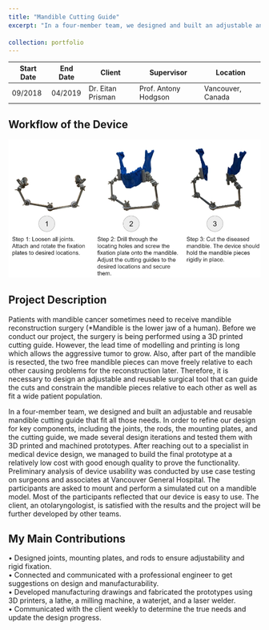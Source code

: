 ```yaml
---
title: "Mandible Cutting Guide"
excerpt: "In a four-member team, we designed and built an adjustable and reusable mandible cutting guide for mandibular reconstruction surgery to replace custom 3D printed guides ([example](https://www.xilloc.com/products-and-services/surgical-guides/)) so that the lead time of the surgical planning can be reduced, and intra-operative surgeries can be performed.<img src='/images/Mandible.jpg'>"

collection: portfolio
---
```

| Start Date | End Date | Client | Supervisor | Location |
|---|---|---|---|---|
|  09/2018  |  04/2019  |  Dr. Eitan Prisman  |  Prof. Antony Hodgson  |  Vancouver, Canada  |

Workflow of the Device
------
<img src='/images/Mandibleworkflow.jpg' width="750">

Project Description
------
Patients with mandible cancer sometimes need to receive mandible reconstruction surgery (*Mandible is the lower jaw of a human). Before we conduct our project, the surgery is being performed using a 3D printed cutting guide. However, the lead time of modelling and printing is long which allows the aggressive tumor to grow. Also, after part of the mandible is resected, the two free mandible pieces can move freely relative to each other causing problems for the reconstruction later. Therefore, it is necessary to design an adjustable and reusable surgical tool that can guide the cuts and constrain the mandible pieces relative to each other as well as fit a wide patient population. 

In a four-member team, we designed and built an adjustable and reusable mandible cutting guide that fit all those needs. In order to refine our design for key components, including the joints, the rods, the mounting plates, and the cutting guide, we made several design iterations and tested them with 3D printed and machined prototypes. After reaching out to a specialist in medical device design, we managed to build the final prototype at a relatively low cost with good enough quality to prove the functionality. Preliminary analysis of device usability was conducted by use case testing on surgeons and associates at Vancouver General Hospital. The participants are asked to mount and perform a simulated cut on a mandible model. Most of the participants reflected that our device is easy to use. The client, an otolaryngologist, is satisfied with the results and the project will be further developed by other teams.

My Main Contributions
------
•	Designed joints, mounting plates, and rods to ensure adjustability and rigid fixation.                                                 
• Connected and communicated with a professional engineer to get suggestions on design and manufacturability.                           
•	Developed manufacturing drawings and fabricated the prototypes using 3D printers, a lathe, a milling machine, a waterjet, and a laser welder.                                                                                                                                 
•	Communicated with the client weekly to determine the true needs and update the design progress.
